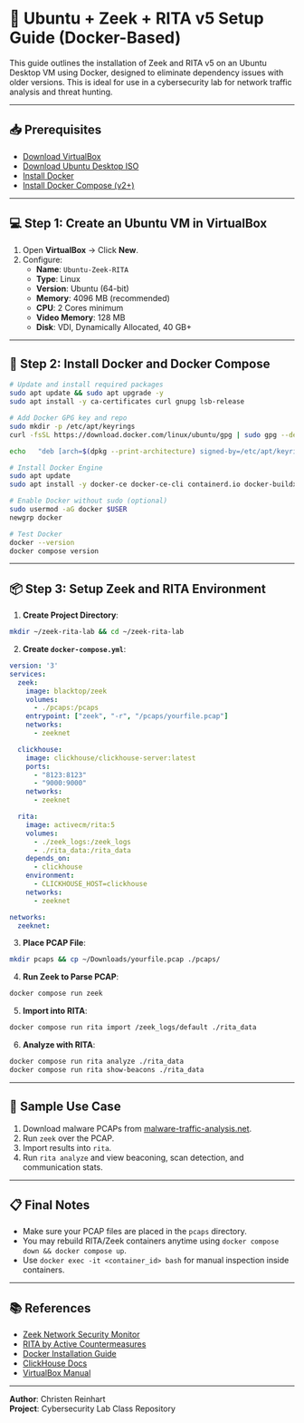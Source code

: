 
# 🧠 Ubuntu + Zeek + RITA v5 Setup Guide (Docker-Based)

This guide outlines the installation of Zeek and RITA v5 on an Ubuntu Desktop VM using Docker, designed to eliminate dependency issues with older versions. This is ideal for use in a cybersecurity lab for network traffic analysis and threat hunting.

---

## 📥 Prerequisites

- [Download VirtualBox](https://www.virtualbox.org/wiki/Downloads)
- [Download Ubuntu Desktop ISO](https://ubuntu.com/download/desktop)
- [Install Docker](https://docs.docker.com/engine/install/ubuntu/)
- [Install Docker Compose (v2+)](https://docs.docker.com/compose/install/)

---

## 💻 Step 1: Create an Ubuntu VM in VirtualBox

1. Open **VirtualBox** → Click **New**.
2. Configure:
   - **Name**: `Ubuntu-Zeek-RITA`
   - **Type**: Linux
   - **Version**: Ubuntu (64-bit)
   - **Memory**: 4096 MB (recommended)
   - **CPU**: 2 Cores minimum
   - **Video Memory**: 128 MB
   - **Disk**: VDI, Dynamically Allocated, 40 GB+

---

## 🔧 Step 2: Install Docker and Docker Compose

```bash
# Update and install required packages
sudo apt update && sudo apt upgrade -y
sudo apt install -y ca-certificates curl gnupg lsb-release

# Add Docker GPG key and repo
sudo mkdir -p /etc/apt/keyrings
curl -fsSL https://download.docker.com/linux/ubuntu/gpg | sudo gpg --dearmor -o /etc/apt/keyrings/docker.gpg

echo   "deb [arch=$(dpkg --print-architecture) signed-by=/etc/apt/keyrings/docker.gpg]   https://download.docker.com/linux/ubuntu $(lsb_release -cs) stable" |   sudo tee /etc/apt/sources.list.d/docker.list > /dev/null

# Install Docker Engine
sudo apt update
sudo apt install -y docker-ce docker-ce-cli containerd.io docker-buildx-plugin docker-compose-plugin

# Enable Docker without sudo (optional)
sudo usermod -aG docker $USER
newgrp docker

# Test Docker
docker --version
docker compose version
```

---

## 📦 Step 3: Setup Zeek and RITA Environment

1. **Create Project Directory**:

```bash
mkdir ~/zeek-rita-lab && cd ~/zeek-rita-lab
```

2. **Create `docker-compose.yml`**:

```yaml
version: '3'
services:
  zeek:
    image: blacktop/zeek
    volumes:
      - ./pcaps:/pcaps
    entrypoint: ["zeek", "-r", "/pcaps/yourfile.pcap"]
    networks:
      - zeeknet

  clickhouse:
    image: clickhouse/clickhouse-server:latest
    ports:
      - "8123:8123"
      - "9000:9000"
    networks:
      - zeeknet

  rita:
    image: activecm/rita:5
    volumes:
      - ./zeek_logs:/zeek_logs
      - ./rita_data:/rita_data
    depends_on:
      - clickhouse
    environment:
      - CLICKHOUSE_HOST=clickhouse
    networks:
      - zeeknet

networks:
  zeeknet:
```

3. **Place PCAP File**:

```bash
mkdir pcaps && cp ~/Downloads/yourfile.pcap ./pcaps/
```

4. **Run Zeek to Parse PCAP**:

```bash
docker compose run zeek
```

5. **Import into RITA**:

```bash
docker compose run rita import /zeek_logs/default ./rita_data
```

6. **Analyze with RITA**:

```bash
docker compose run rita analyze ./rita_data
docker compose run rita show-beacons ./rita_data
```

---

## 🧪 Sample Use Case

1. Download malware PCAPs from [malware-traffic-analysis.net](https://www.malware-traffic-analysis.net/).
2. Run `zeek` over the PCAP.
3. Import results into `rita`.
4. Run `rita analyze` and view beaconing, scan detection, and communication stats.

---

## 📋 Final Notes

- Make sure your PCAP files are placed in the `pcaps` directory.
- You may rebuild RITA/Zeek containers anytime using `docker compose down && docker compose up`.
- Use `docker exec -it <container_id> bash` for manual inspection inside containers.

---

## 📚 References

- [Zeek Network Security Monitor](https://zeek.org/)
- [RITA by Active Countermeasures](https://www.activecountermeasures.com/free-tools/rita/)
- [Docker Installation Guide](https://docs.docker.com/engine/install/ubuntu/)
- [ClickHouse Docs](https://clickhouse.com/docs/en/)
- [VirtualBox Manual](https://www.virtualbox.org/manual/UserManual.html)

---

**Author**: Christen Reinhart  
**Project**: Cybersecurity Lab Class Repository
